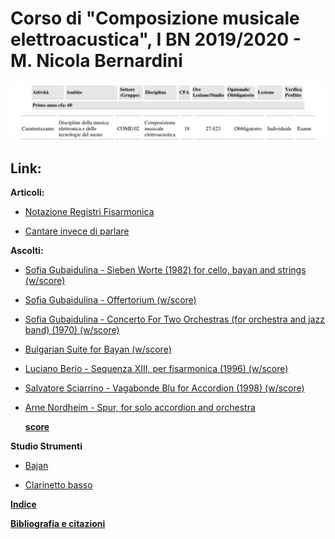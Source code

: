 Corso di "Composizione musicale elettroacustica", I BN 2019/2020 - M. Nicola Bernardini
==========

<img src="https://github.com/SMERM/BN-Velitchkova/blob/master/Programma%20di%20studio/intestazione.jpeg" width= "1400">

<img src="https://github.com/SMERM/BN-Velitchkova/blob/master/Programma%20di%20studio/composizione_IBN.jpeg" width= "1000">


## Link:

**Articoli:**

- [Notazione Registri Fisarmonica](https://de.wikipedia.org/wiki/Register_%28Akkordeon%29)

- [Cantare invece di parlare](http://updop.org/2013/01/13/cantare-invece-di-parlare-introduzione-alla-drammaturgia-musicale-_-riccardo-pecci/)


**Ascolti:**

- [Sofia Gubaidulina - Sieben Worte (1982) for cello, bayan and strings (w/score)](https://www.youtube.com/watch?v=uAMboPrZ4jM)

- [Sofia Gubaidulina - Offertorium (w/score)](https://www.youtube.com/watch?v=xvHeTWOfL1c)

- [Sofia Gubaidulina - Concerto For Two Orchestras (for orchestra and jazz band) (1970) (w/score)](https://www.youtube.com/watch?v=8VqSvBtp77Q)

- [Bulgarian Suite for Bayan (w/score)](https://www.youtube.com/watch?v=XgWNkaadKA4)

- [Luciano Berio - Sequenza XIII, per fisarmonica (1996) (w/score)](https://www.youtube.com/watch?v=3ofQJeuz_Js)

- [Salvatore Sciarrino - Vagabonde Blu for Accordion (1998) (w/score)](https://www.youtube.com/watch?v=c4gAQDFoqf4)

- [Arne Nordheim - Spur, for solo accordion and orchestra](https://www.youtube.com/watch?v=NSg8QsG-kLQ)

  **[score](https://issuu.com/scoresondemand/docs/spur_22431.pdc)**
  
  
**Studio Strumenti**
  
  - [Bajan](https://github.com/Velitch/BN_Musica_Elettronica/tree/main/IBN/COME-02-composizione-IBN/Strumenti/Bajan)
   
  - [Clarinetto basso](https://github.com/Velitch/BN_Musica_Elettronica/tree/main/IBN/COME-02-composizione-IBN/Strumenti/Bass%20Clarinet)
 
 
[**Indice**](https://github.com/Velitch/BN_Musica_Elettronica/blob/main/IBN/COME-02-composizione-IBN/Composizione-titolo-1/Indice.md)

[**Bibliografia e citazioni**](https://github.com/Velitch/BN_Musica_Elettronica/blob/main/IBN/COME-02-composizione-IBN/Composizione-titolo-1/Bibliografia_e_citazioni.md)

